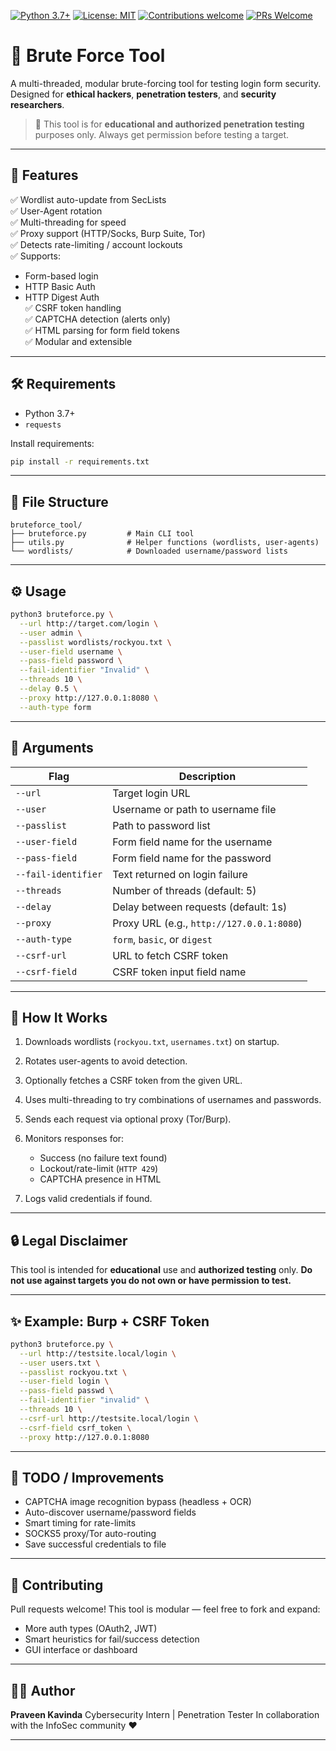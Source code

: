 [![Python 3.7+](https://img.shields.io/badge/Python-3.7%2B-blue)](https://www.python.org/downloads/)
[![License: MIT](https://img.shields.io/badge/License-MIT-green.svg)](LICENSE)
[![Contributions welcome](https://img.shields.io/badge/contributions-welcome-orange.svg)](https://github.com/yourusername/bruteforce-tool/pulls)
[![PRs Welcome](https://img.shields.io/badge/PRs-welcome-brightgreen.svg)](https://github.com/yourusername/bruteforce-tool/pulls)

# 🔐 Brute Force Tool

A multi-threaded, modular brute-forcing tool for testing login form security. Designed for **ethical hackers**, **penetration testers**, and **security researchers**.

> 🚨 This tool is for **educational and authorized penetration testing** purposes only. Always get permission before testing a target.

---

## 🚀 Features

✅ Wordlist auto-update from SecLists  
✅ User-Agent rotation  
✅ Multi-threading for speed  
✅ Proxy support (HTTP/Socks, Burp Suite, Tor)  
✅ Detects rate-limiting / account lockouts  
✅ Supports:
- Form-based login
- HTTP Basic Auth
- HTTP Digest Auth  
✅ CSRF token handling  
✅ CAPTCHA detection (alerts only)  
✅ HTML parsing for form field tokens  
✅ Modular and extensible

---

## 🛠 Requirements

- Python 3.7+
- `requests`

Install requirements:
```bash
pip install -r requirements.txt
````

---

## 📂 File Structure

```
bruteforce_tool/
├── bruteforce.py         # Main CLI tool
├── utils.py              # Helper functions (wordlists, user-agents)
└── wordlists/            # Downloaded username/password lists
```

---

## ⚙️ Usage

```bash
python3 bruteforce.py \
  --url http://target.com/login \
  --user admin \
  --passlist wordlists/rockyou.txt \
  --user-field username \
  --pass-field password \
  --fail-identifier "Invalid" \
  --threads 10 \
  --delay 0.5 \
  --proxy http://127.0.0.1:8080 \
  --auth-type form
```

---

## 🧾 Arguments

| Flag                | Description                               |
| ------------------- | ----------------------------------------- |
| `--url`             | Target login URL                          |
| `--user`            | Username or path to username file         |
| `--passlist`        | Path to password list                     |
| `--user-field`      | Form field name for the username          |
| `--pass-field`      | Form field name for the password          |
| `--fail-identifier` | Text returned on login failure            |
| `--threads`         | Number of threads (default: 5)            |
| `--delay`           | Delay between requests (default: 1s)      |
| `--proxy`           | Proxy URL (e.g., `http://127.0.0.1:8080`) |
| `--auth-type`       | `form`, `basic`, or `digest`              |
| `--csrf-url`        | URL to fetch CSRF token                   |
| `--csrf-field`      | CSRF token input field name               |

---

## 🧠 How It Works

1. Downloads wordlists (`rockyou.txt`, `usernames.txt`) on startup.
2. Rotates user-agents to avoid detection.
3. Optionally fetches a CSRF token from the given URL.
4. Uses multi-threading to try combinations of usernames and passwords.
5. Sends each request via optional proxy (Tor/Burp).
6. Monitors responses for:

   * Success (no failure text found)
   * Lockout/rate-limit (`HTTP 429`)
   * CAPTCHA presence in HTML
7. Logs valid credentials if found.

---

## 🔒 Legal Disclaimer

This tool is intended for **educational** use and **authorized testing** only.
**Do not use against targets you do not own or have permission to test.**

---

## ✨ Example: Burp + CSRF Token

```bash
python3 bruteforce.py \
  --url http://testsite.local/login \
  --user users.txt \
  --passlist rockyou.txt \
  --user-field login \
  --pass-field passwd \
  --fail-identifier "invalid" \
  --threads 10 \
  --csrf-url http://testsite.local/login \
  --csrf-field csrf_token \
  --proxy http://127.0.0.1:8080
```

---

## 📌 TODO / Improvements

* CAPTCHA image recognition bypass (headless + OCR)
* Auto-discover username/password fields
* Smart timing for rate-limits
* SOCKS5 proxy/Tor auto-routing
* Save successful credentials to file

---

## 🤝 Contributing

Pull requests welcome! This tool is modular — feel free to fork and expand:

* More auth types (OAuth2, JWT)
* Smart heuristics for fail/success detection
* GUI interface or dashboard

---

## 👨‍💻 Author

**Praveen Kavinda**
Cybersecurity Intern | Penetration Tester
In collaboration with the InfoSec community ❤️

---
